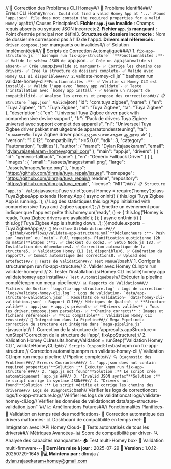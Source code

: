 // 🔧 Correction des Problèmes CLI Homey#// 🚨 Problème Identifié##// Erreur CLI Homey```Error: Could not find a valid Homey App at '...':Found 'app.json' file does not contain the required properties for a valid Homey app```##// Causes Principales1. **Fichier `app.json` invalide** : Champs requis absents ou syntaxe JSON incorrecte2. **Fichier `app.js` manquant** : Point d'entrée principal non défini3. **Structure de dossiers incorrecte** : Nom de dossier ne correspond pas à l'ID de l'app4. **Drivers mal référencés** : `driver.compose.json` manquants ou invalides#// ✅ Solution Implémentée##// 🔧 Scripts de Correction Automatique###// 1. `fix-app-structure.js````bashnpm run fix-app-structure```**Fonctionnalités :**- ✅ Valide le schéma JSON de `app.json`- ✅ Crée un `app.json` valide si absent- ✅ Crée un `app.js` valide si manquant- ✅ Corrige les chemins des drivers- ✅ Crée la structure de dossiers complète- ✅ Valide avec Homey CLI si disponible###// 2. `validate-homey-cli.js````bashnpm run validate-homey-cli```**Fonctionnalités :**- ✅ Vérifie si Homey CLI est installé- ✅ Valide l'app avec `homey app validate`- ✅ Teste l'installation avec `homey app install`- ✅ Génère un rapport de compatibilité- ✅ Analyse les erreurs et propose des corrections##// 📋 Structure `app.json` Valide```json{ "id": "com.tuya.zigbee", "name": { "en": "Tuya Zigbee", "fr": "Tuya Zigbee", "nl": "Tuya Zigbee", "ta": "Tuya Zigbee" }, "description": { "en": "Universal Tuya Zigbee driver pack with comprehensive device support", "fr": "Pack de drivers Tuya Zigbee universel avec support complet des appareils", "nl": "Universeel Tuya Zigbee driver pakket met uitgebreide apparaatondersteuning", "ta": "உலகளாவிய Tuya Zigbee driver pack முழுமையான சாதன ஆதரவுடன்" }, "version": "1.0.12", "compatibility": ">=5.0.0", "sdk": 3, "category": ["automation", "utilities"], "author": { "name": "Dylan Rajasekaram", "email": "dylan.rajasekaram+homey@gmail.com" }, "main": "app.js", "drivers": [ { "id": "generic-fallback", "name": { "en": "Generic Fallback Driver" } } ], "images": { "small": "./assets/images/small.png", "large": "./assets/images/large.png" }, "bugs": "https://github.com/dlnraja/tuya_repair/issues", "homepage": "https://github.com/dlnraja/tuya_repair// readme", "repository": "https://github.com/dlnraja/tuya_repair", "license": "MIT"}```##// 📋 Structure `app.js` Valide```javascript'use strict';const Homey = require('homey');class TuyaZigbeeApp extends Homey.App { async onInit() { this.log('Tuya Zigbee App is running...'); // Log des statistiques this.log('App initialized with comprehensive Tuya and Zigbee support'); // Émettre un événement pour indiquer que l'app est prête this.homey.on('ready', () => { this.log('Homey is ready, Tuya Zigbee drivers are available'); }); } async onUninit() { this.log('Tuya Zigbee App is shutting down...'); }}module.exports = TuyaZigbeeApp;```#// 🔄 Workflow GitHub Actions##// `.github/workflows/validate-app-structure.yml`**Déclencheurs :**- Push sur `master` ou `main`- Pull requests- Planification quotidienne (2h du matin)**Étapes :**1. ✅ Checkout du code2. ✅ Setup Node.js 183. ✅ Installation des dépendances4. ✅ Correction automatique de la structure5. ✅ Validation Homey CLI (si disponible)6. ✅ Génération du rapport7. ✅ Commit automatique des corrections8. ✅ Upload des artefacts#// 🧪 Tests de Validation##// Test Manuel```bash// 1. Corriger la structurenpm run fix-app-structure// 2. Valider avec Homey CLInpm run validate-homey-cli// 3. Tester l'installation (si Homey CLI installé)homey app validatehomey app install```##// Test Automatique```bash// Exécuter la pipeline complètenpm run mega-pipeline```#// 📊 Rapports de Validation##// Fichiers de Sortie- `logs/fix-app-structure.log` : Logs de correction- `logs/validate-homey-cli.log` : Logs de validation- `data/app-structure-validation.json` : Résultats de validation- `data/homey-cli-validation.json` : Rapport CLI##// Métriques de Qualité- ✅ **Structure valide** : app.json + app.js présents- ✅ **Drivers valides** : Tous les driver.compose.json parsables- ✅ **Chemins corrects** : Images et fichiers référencés- ✅ **CLI compatible** : Validation Homey CLI réussie#// 🚀 Intégration dans la Pipeline##// Mega-PipelineLa correction de structure est intégrée dans `mega-pipeline.js` :```javascript// 1. Correction de la structure de l'appresults.appStructure = runStep("Correction de la structure de l'app", fixAppStructure);// 2. Validation Homey CLIresults.homeyValidation = runStep("Validation Homey CLI", validateHomeyCLI);```##// Scripts Disponibles```bashnpm run fix-app-structure // Correction automatiquenpm run validate-homey-cli // Validation CLInpm run mega-pipeline // Pipeline complète```#// 🔍 Diagnostic des Problèmes##// Erreurs Courantes###// 1. "app.json does not contain required properties"**Solution :** Exécuter \npm run fix-app-structure`###// 2. "app.js not found"**Solution :** Le script crée automatiquement `app.js`###// 3. "Invalid JSON syntax"**Solution :** Le script corrige la syntaxe JSON###// 4. "Drivers not found"**Solution :** Le script vérifie et corrige les chemins des drivers##// Logs de Diagnostic```bash// Vérifier les logs de correctioncat logs/fix-app-structure.log// Vérifier les logs de validationcat logs/validate-homey-cli.log// Vérifier les données de validationcat data/app-structure-validation.json```#// 📈 Améliorations Futures##// Fonctionnalités Planifiées- 🔄 Validation en temps réel des modifications- 🤖 Correction automatique des drivers malformés- 📊 Dashboard de compatibilité en temps réel- 🔗 Intégration avec l'API Homey Cloud- 🧪 Tests automatisés de tous les drivers##// Métriques Avancées- 📊 Score de compatibilité par driver- 🔍 Analyse des capacités manquantes- 🏠 Test multi-Homey box- 🔧 Validation multi-firmware---**📅 Dernière mise à jour :** 2025-07-29 **🔧 Version :** 1.0.12-20250729-1645 **👨💻 Maintenu par :** dlnraja / dylan.rajasekaram+homey@gmail.com 